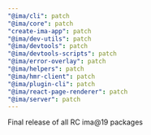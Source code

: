 ```yaml
---
"@ima/cli": patch
"@ima/core": patch
"create-ima-app": patch
"@ima/dev-utils": patch
"@ima/devtools": patch
"@ima/devtools-scripts": patch
"@ima/error-overlay": patch
"@ima/helpers": patch
"@ima/hmr-client": patch
"@ima/plugin-cli": patch
"@ima/react-page-renderer": patch
"@ima/server": patch
---
```


Final release of all RC ima@19 packages
